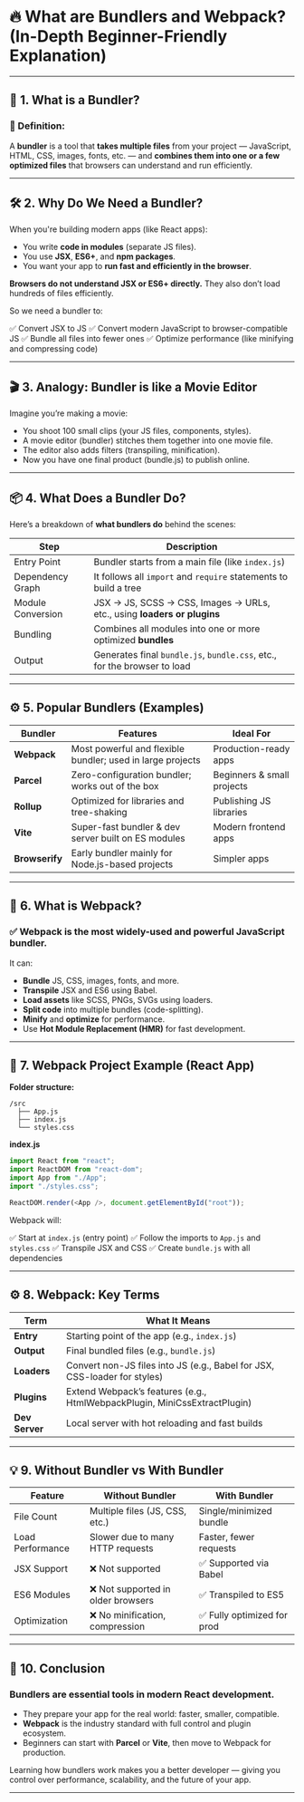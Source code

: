 
# 🔥 What are Bundlers and Webpack? (In-Depth Beginner-Friendly Explanation)

---

## 🧠 1. What is a Bundler?

### 🔹 Definition:

A **bundler** is a tool that **takes multiple files** from your project — JavaScript, HTML, CSS, images, fonts, etc. — and **combines them into one or a few optimized files** that browsers can understand and run efficiently.

---

## 🛠️ 2. Why Do We Need a Bundler?

When you're building modern apps (like React apps):

* You write **code in modules** (separate JS files).
* You use **JSX**, **ES6+**, and **npm packages**.
* You want your app to **run fast and efficiently in the browser**.

**Browsers do not understand JSX or ES6+ directly.** They also don’t load hundreds of files efficiently.

So we need a bundler to:

✅ Convert JSX to JS
✅ Convert modern JavaScript to browser-compatible JS
✅ Bundle all files into fewer ones
✅ Optimize performance (like minifying and compressing code)

---

## 🎬 3. Analogy: Bundler is like a Movie Editor

Imagine you’re making a movie:

* You shoot 100 small clips (your JS files, components, styles).
* A movie editor (bundler) stitches them together into one movie file.
* The editor also adds filters (transpiling, minification).
* Now you have one final product (bundle.js) to publish online.

---

## 📦 4. What Does a Bundler Do?

Here’s a breakdown of **what bundlers do** behind the scenes:

| Step              | Description                                                              |
| ----------------- | ------------------------------------------------------------------------ |
| Entry Point       | Bundler starts from a main file (like `index.js`)                        |
| Dependency Graph  | It follows all `import` and `require` statements to build a tree         |
| Module Conversion | JSX → JS, SCSS → CSS, Images → URLs, etc., using **loaders or plugins**  |
| Bundling          | Combines all modules into one or more optimized **bundles**              |
| Output            | Generates final `bundle.js`, `bundle.css`, etc., for the browser to load |

---

## ⚙️ 5. Popular Bundlers (Examples)

| Bundler        | Features                                                   | Ideal For                  |
| -------------- | ---------------------------------------------------------- | -------------------------- |
| **Webpack**    | Most powerful and flexible bundler; used in large projects | Production-ready apps      |
| **Parcel**     | Zero-configuration bundler; works out of the box           | Beginners & small projects |
| **Rollup**     | Optimized for libraries and tree-shaking                   | Publishing JS libraries    |
| **Vite**       | Super-fast bundler & dev server built on ES modules        | Modern frontend apps       |
| **Browserify** | Early bundler mainly for Node.js-based projects            | Simpler apps               |

---

## 🔧 6. What is Webpack?

### ✅ Webpack is the most widely-used and powerful JavaScript bundler.

It can:

* **Bundle** JS, CSS, images, fonts, and more.
* **Transpile** JSX and ES6 using Babel.
* **Load assets** like SCSS, PNGs, SVGs using loaders.
* **Split code** into multiple bundles (code-splitting).
* **Minify** and **optimize** for performance.
* Use **Hot Module Replacement (HMR)** for fast development.

---

## 🧱 7. Webpack Project Example (React App)

**Folder structure:**

```
/src
  ├── App.js
  ├── index.js
  └── styles.css
```

**index.js**

```js
import React from "react";
import ReactDOM from "react-dom";
import App from "./App";
import "./styles.css";

ReactDOM.render(<App />, document.getElementById("root"));
```

Webpack will:

✅ Start at `index.js` (entry point)
✅ Follow the imports to `App.js` and `styles.css`
✅ Transpile JSX and CSS
✅ Create `bundle.js` with all dependencies

---

## ⚙️ 8. Webpack: Key Terms

| Term           | What It Means                                                             |
| -------------- | ------------------------------------------------------------------------- |
| **Entry**      | Starting point of the app (e.g., `index.js`)                              |
| **Output**     | Final bundled files (e.g., `bundle.js`)                                   |
| **Loaders**    | Convert non-JS files into JS (e.g., Babel for JSX, CSS-loader for styles) |
| **Plugins**    | Extend Webpack’s features (e.g., HtmlWebpackPlugin, MiniCssExtractPlugin) |
| **Dev Server** | Local server with hot reloading and fast builds                           |

---

## 💡 9. Without Bundler vs With Bundler

| Feature          | Without Bundler                   | With Bundler               |
| ---------------- | --------------------------------- | -------------------------- |
| File Count       | Multiple files (JS, CSS, etc.)    | Single/minimized bundle    |
| Load Performance | Slower due to many HTTP requests  | Faster, fewer requests     |
| JSX Support      | ❌ Not supported                   | ✅ Supported via Babel      |
| ES6 Modules      | ❌ Not supported in older browsers | ✅ Transpiled to ES5        |
| Optimization     | ❌ No minification, compression    | ✅ Fully optimized for prod |

---

## 🚀 10. Conclusion

### Bundlers are **essential tools** in modern React development.

* They prepare your app for the real world: faster, smaller, compatible.
* **Webpack** is the industry standard with full control and plugin ecosystem.
* Beginners can start with **Parcel** or **Vite**, then move to Webpack for production.

Learning how bundlers work makes you a better developer — giving you control over performance, scalability, and the future of your app.

---
